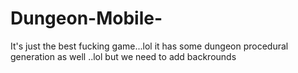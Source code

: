 # Dungeon-Mobile-

It's just the best fucking game...lol                 it has some dungeon procedural generation as well ..lol    but we need to add backrounds

